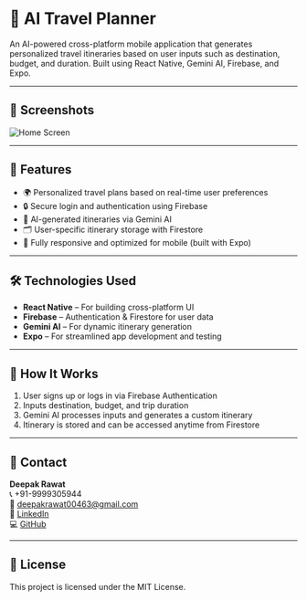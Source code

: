 # 🧠 AI Travel Planner

An AI-powered cross-platform mobile application that generates personalized travel itineraries based on user inputs such as destination, budget, and duration. Built using React Native, Gemini AI, Firebase, and Expo.

---

## 📸 Screenshots


![Home Screen](https://github.com/user-attachments/assets/dd51aa6c-f9ee-40da-bda5-d5a15c526b8d)


---

## 🚀 Features

- 🌍 Personalized travel plans based on real-time user preferences  
- 🔒 Secure login and authentication using Firebase  
- 🧠 AI-generated itineraries via Gemini AI  
- 🗂️ User-specific itinerary storage with Firestore  
- 📱 Fully responsive and optimized for mobile (built with Expo)

---

## 🛠️ Technologies Used

- **React Native** – For building cross-platform UI  
- **Firebase** – Authentication & Firestore for user data  
- **Gemini AI** – For dynamic itinerary generation  
- **Expo** – For streamlined app development and testing

---

## 🧪 How It Works

1. User signs up or logs in via Firebase Authentication  
2. Inputs destination, budget, and trip duration  
3. Gemini AI processes inputs and generates a custom itinerary  
4. Itinerary is stored and can be accessed anytime from Firestore

---

## 📧 Contact

**Deepak Rawat**  
📞 +91-9999305944  
📧 deepakrawat00463@gmail.com  
🔗 [LinkedIn](https://www.linkedin.com/in/deepak-rawat-a12064309/)  
💻 [GitHub](https://github.com/Deepak-Rawat-tech)

---

## 📄 License

This project is licensed under the MIT License.
